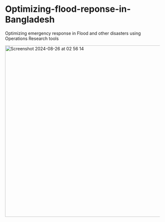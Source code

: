 # Optimizing-flood-reponse-in-Bangladesh
Optimizing emergency response in Flood and other disasters using Operations Research tools


<img width="556" alt="Screenshot 2024-08-26 at 02 56 14" src="https://github.com/user-attachments/assets/4acd4ab2-bcd1-4530-a5c1-7500f87537c5">
